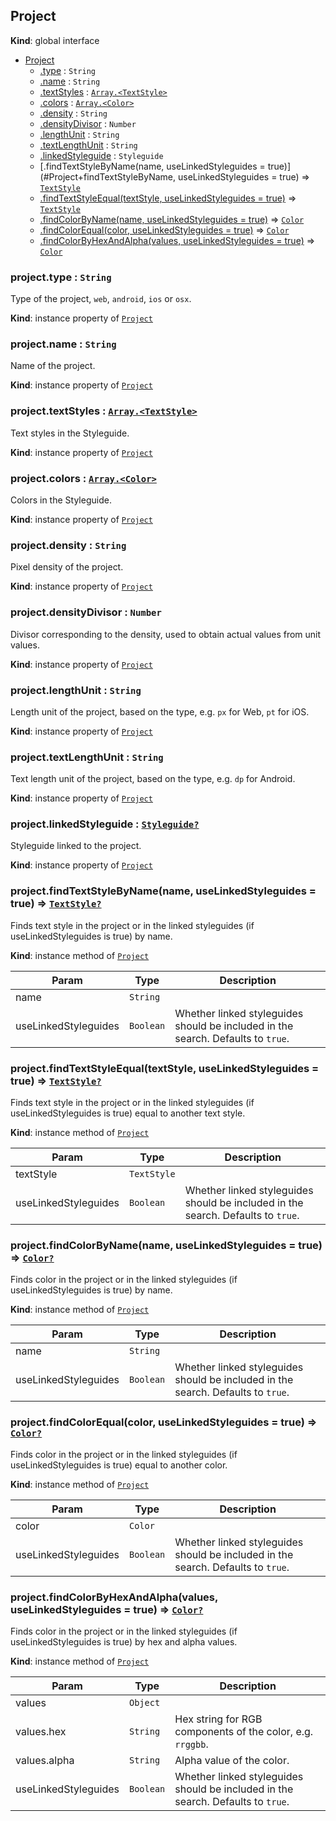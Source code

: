 ## Project
**Kind**: global interface

<a name="Project"></a>
* [Project](#Project)
    * [.type](#Project+type) : <code>String</code>
    * [.name](#Project+name) : <code>String</code>
    * [.textStyles](#Project+textStyles) : [<code>Array.&lt;TextStyle&gt;</code>](textStyle.md)
    * [.colors](#Project+colors) : [<code>Array.&lt;Color&gt;</code>](color.md)
    * [.density](#Project+density) : <code>String</code>
    * [.densityDivisor](#Project+densityDivisor) : <code>Number</code>
    * [.lengthUnit](#Project+lengthUnit) : <code>String</code>
    * [.textLengthUnit](#Project+textLengthUnit) : <code>String</code>
    * [.linkedStyleguide](#Project+linkedStyleguide) : <code>Styleguide</code>
    * [.findTextStyleByName(name, useLinkedStyleguides = true)](#Project+findTextStyleByName, useLinkedStyleguides = true) ⇒ [<code>TextStyle</code>](textStyle.md)
    * [.findTextStyleEqual(textStyle, useLinkedStyleguides = true)](#Project+findTextStyleEqual) ⇒ [<code>TextStyle</code>](textStyle.md)
    * [.findColorByName(name, useLinkedStyleguides = true)](#Project+findColorByName) ⇒ [<code>Color</code>](color.md)
    * [.findColorEqual(color, useLinkedStyleguides = true)](#Project+findColorEqual) ⇒ [<code>Color</code>](color.md)
    * [.findColorByHexAndAlpha(values, useLinkedStyleguides = true)](#Project+findColorByHexAndAlpha) ⇒ [<code>Color</code>](color.md)

<a name="Project+type"></a>

### project.type : <code>String</code>
Type of the project, `web`, `android`, `ios` or `osx`.

**Kind**: instance property of [<code>Project</code>](#Project)
<a name="Project+name"></a>

### project.name : <code>String</code>
Name of the project.

**Kind**: instance property of [<code>Project</code>](#Project)
<a name="Project+textStyles"></a>

### project.textStyles : [<code>Array.&lt;TextStyle&gt;</code>](textStyle.md)
Text styles in the Styleguide.

**Kind**: instance property of [<code>Project</code>](#Project)
<a name="Project+colors"></a>

### project.colors : [<code>Array.&lt;Color&gt;</code>](color.md)
Colors in the Styleguide.

**Kind**: instance property of [<code>Project</code>](#Project)
<a name="Project+density"></a>

### project.density : <code>String</code>
Pixel density of the project.

**Kind**: instance property of [<code>Project</code>](#Project)
<a name="Project+densityDivisor"></a>

### project.densityDivisor : <code>Number</code>
Divisor corresponding to the density, used to obtain actual values from unit values.

**Kind**: instance property of [<code>Project</code>](#Project)
<a name="Project+lengthUnit"></a>

### project.lengthUnit : <code>String</code>
Length unit of the project, based on the type, e.g. `px` for Web, `pt` for iOS.

**Kind**: instance property of [<code>Project</code>](#Project)
<a name="Project+textLengthUnit"></a>

### project.textLengthUnit : <code>String</code>
Text length unit of the project, based on the type, e.g. `dp` for Android.

**Kind**: instance property of [<code>Project</code>](#Project)
<a name="Project+linkedStyleguide"></a>

### project.linkedStyleguide : [<code>Styleguide?</code>](styleguide.md)
Styleguide linked to the project.

**Kind**: instance property of [<code>Project</code>](#Project)
<a name="Project+findTextStyleByName"></a>

### project.findTextStyleByName(name, useLinkedStyleguides = true) ⇒ [<code>TextStyle?</code>](textStyle.md)
Finds text style in the project or in the linked styleguides (if useLinkedStyleguides is true) by name.

**Kind**: instance method of [<code>Project</code>](#Project)

| Param | Type | Description |
| --- | --- | --- |
| name | <code>String</code> |  |
| useLinkedStyleguides | <code>Boolean</code> | Whether linked styleguides should be included in the search. Defaults to `true`. |

<a name="Project+findTextStyleEqual"></a>

### project.findTextStyleEqual(textStyle, useLinkedStyleguides = true) ⇒ [<code>TextStyle?</code>](textStyle.md)
Finds text style in the project or in the linked styleguides (if useLinkedStyleguides is true) equal to another text style.

**Kind**: instance method of [<code>Project</code>](#Project)

| Param | Type | Description |
| --- | --- | --- |
| textStyle | <code>TextStyle</code> |  |
| useLinkedStyleguides | <code>Boolean</code> | Whether linked styleguides should be included in the search. Defaults to `true`. |

<a name="Project+findColorByName"></a>

### project.findColorByName(name, useLinkedStyleguides = true) ⇒ [<code>Color?</code>](color.md)
Finds color in the project or in the linked styleguides (if useLinkedStyleguides is true) by name.

**Kind**: instance method of [<code>Project</code>](#Project)

| Param | Type | Description |
| --- | --- | --- |
| name | <code>String</code> |  |
| useLinkedStyleguides | <code>Boolean</code> | Whether linked styleguides should be included in the search. Defaults to `true`. |

<a name="Project+findColorEqual"></a>

### project.findColorEqual(color, useLinkedStyleguides = true) ⇒ [<code>Color?</code>](color.md)
Finds color in the project or in the linked styleguides (if useLinkedStyleguides is true) equal to another color.

**Kind**: instance method of [<code>Project</code>](#Project)

| Param | Type | Description |
| --- | --- | --- |
| color | <code>Color</code> |  |
| useLinkedStyleguides | <code>Boolean</code> | Whether linked styleguides should be included in the search. Defaults to `true`. |

<a name="Project+findColorByHexAndAlpha"></a>

### project.findColorByHexAndAlpha(values, useLinkedStyleguides = true) ⇒ [<code>Color?</code>](color.md)
Finds color in the project or in the linked styleguides (if useLinkedStyleguides is true) by hex and alpha values.

**Kind**: instance method of [<code>Project</code>](#Project)

| Param | Type | Description |
| --- | --- | --- |
| values | <code>Object</code> |  |
| values.hex | <code>String</code> | Hex string for RGB components of the color, e.g. `rrggbb`. |
| values.alpha | <code>String</code> | Alpha value of the color. |
| useLinkedStyleguides | <code>Boolean</code> | Whether linked styleguides should be included in the search. Defaults to `true`. |
